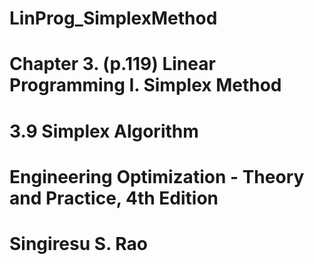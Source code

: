 # LinProg_SimplexMethod

# Chapter 3. (p.119) Linear Programming I. Simplex Method
# 3.9 Simplex Algorithm
# Engineering Optimization - Theory and Practice, 4th Edition
# Singiresu S. Rao
